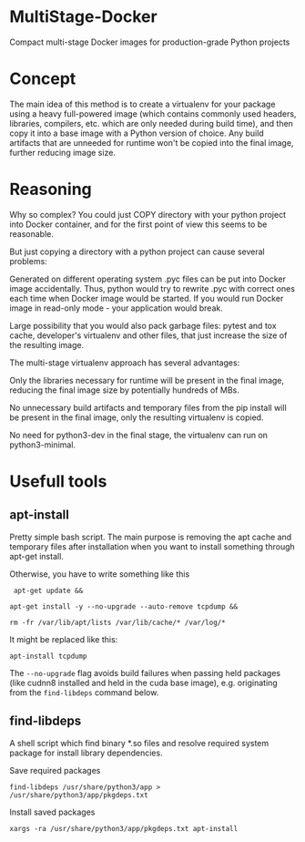 # MultiStage-Docker

Compact multi-stage Docker images for production-grade Python projects

# Concept

The main idea of this method is to create a virtualenv for your package using a heavy full-powered image (which contains commonly used headers, libraries, compilers, etc. which are only needed during build time), and then copy it into a base image with a Python version of choice. Any build artifacts that are unneeded for runtime won't be copied into the final image, further reducing image size.

# Reasoning

Why so complex? You could just COPY directory with your python project into Docker container, and for the first point of view this seems to be reasonable.

But just copying a directory with a python project can cause several problems:

Generated on different operating system .pyc files can be put into Docker image accidentally. Thus, python would try to rewrite .pyc with correct ones each time when Docker image would be started. If you would run Docker image in read-only mode - your application would break.

Large possibility that you would also pack garbage files: pytest and tox cache, developer's virtualenv and other files, that just increase the size of the resulting image.

The multi-stage virtualenv approach has several advantages:

Only the libraries necessary for runtime will be present in the final image, reducing the final image size by potentially hundreds of MBs.

No unnecessary build artifacts and temporary files from the pip install will be present in the final image, only the resulting virtualenv is copied.

No need for python3-dev in the final stage, the virtualenv can run on python3-minimal.

# Usefull tools

## apt-install

Pretty simple bash script. The main purpose is removing the apt cache and temporary files after installation when you want to install something through apt-get install.

Otherwise, you have to write something like this

<code> apt-get update && \
  apt-get install -y --no-upgrade --auto-remove tcpdump && \
  rm -fr /var/lib/apt/lists /var/lib/cache/* /var/log/* </code>
  
 It might be replaced like this:

``
apt-install tcpdump
``

The ``--no-upgrade`` flag avoids build failures when passing held packages (like cudnn8 installed and held in the cuda base image), e.g. originating from the ``find-libdeps`` command below.

## find-libdeps

A shell script which find binary *.so files and resolve required system package for install library dependencies.

Save required packages

``find-libdeps /usr/share/python3/app > /usr/share/python3/app/pkgdeps.txt``

Install saved packages

``xargs -ra /usr/share/python3/app/pkgdeps.txt apt-install``
